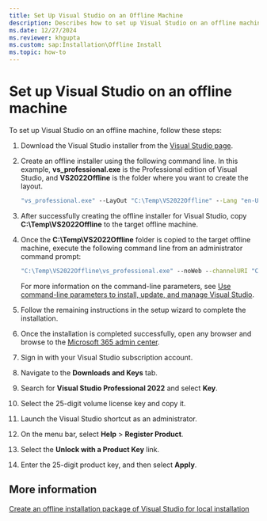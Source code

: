 ```yaml
---
title: Set Up Visual Studio on an Offline Machine
description: Describes how to set up Visual Studio on an offline machine.
ms.date: 12/27/2024
ms.reviewer: khgupta
ms.custom: sap:Installation\Offline Install
ms.topic: how-to
---
```

# Set up Visual Studio on an offline machine

To set up Visual Studio on an offline machine, follow these steps:

1. Download the Visual Studio installer from the [Visual Studio page](https://visualstudio.microsoft.com/vs/).
1. Create an offline installer using the following command line. In this example, **vs_professional.exe** is the Professional edition of Visual Studio, and **VS2022Offline** is the folder where you want to create the layout. 

   ```cmd
   "vs_professional.exe" --LayOut "C:\Temp\VS2022Offline" --Lang "en-US"
   ```
   
1. After successfully creating the offline installer for Visual Studio, copy **C:\Temp\VS2022Offline** to the target offline machine.
1. Once the **C:\Temp\VS2022Offline** folder is copied to the target offline machine, execute the following command line from an administrator command prompt:

   ```cmd
   "C:\Temp\VS2022Offline\vs_professional.exe" --noWeb --channelURI "C:\Temp\VS2022Offline\channelManifest.json"
   ```
   For more information on the command-line parameters, see [Use command-line parameters to install, update, and manage Visual Studio](/visualstudio/install/use-command-line-parameters-to-install-visual-studio).

1. Follow the remaining instructions in the setup wizard to complete the installation.
1. Once the installation is completed successfully, open any browser and browse to the [Microsoft 365 admin center](https://admin.microsoft.com/adminportal/home#/subscriptions/vlnew).
1. Sign in with your Visual Studio subscription account.
1. Navigate to the **Downloads and Keys** tab.
1. Search for **Visual Studio Professional 2022** and select **Key**.
1. Select the 25-digit volume license key and copy it.
1. Launch the Visual Studio shortcut as an administrator.
1. On the menu bar, select **Help** > **Register Product**.
1. Select the **Unlock with a Product Key** link.
1. Enter the 25-digit product key, and then select **Apply**.

## More information

[Create an offline installation package of Visual Studio for local installation](/visualstudio/install/create-an-offline-installation-of-visual-studio)
